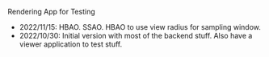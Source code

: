 Rendering App for Testing

- 2022/11/15: HBAO. SSAO. HBAO to use view radius for sampling window.
- 2022/10/30: Initial version with most of the backend stuff. Also have a viewer application to test stuff.

